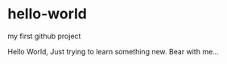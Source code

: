 # hello-world
my first github project

Hello World,
Just trying to learn something new.  Bear with me...
